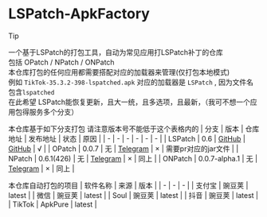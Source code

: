# LSPatch-ApkFactory
> [!TIP]
> 一个基于LSPatch的打包工具，自动为常见应用打LSPatch补丁的仓库<br>
包括 OPatch / NPatch / ONPatch <br>
本仓库打包的任何应用都需要搭配对应的加载器来管理(仅打包本地模式)<br>
例如 `TikTok-35.3.2-398-lspatched.apk` 对应的加载器是 `LSPatch` , 因为文件名包含`lspatched`<br>
在此希望 LSPatch能恢复更新，且大一统，且多选项，且最新，（我可不想一个应用包得服务多个分支）

本仓库基于如下分支打包 请注意版本号不能低于这个表格内的
| 分支 | 版本 | 仓库地址 | 发布地址 | 状态 | 原因 |
| - | - | - | - | - | - |
| LSPatch | 0.6 | [GitHub](https://github.com/LSPosed/LSPatch) | [GitHub](https://github.com/LSPosed/LSPatch/releases/tag/v0.6) | √ |
| OPatch | 0.0.7 | 无 | [Telegram](https://t.me/QToolCI/302) | × | 需要pr对应的jar文件 |
| NPatch | 0.6.1(426) | 无 | [Telegram](https://t.me/NPatch/253) | × | 同上 |
| ONPatch | 0.0.7-alpha.1 | 无 | [Telegram](https://t.me/NPatch/286) | × | 同上 |

本仓库自动打包的项目
| 软件名称 | 来源 | 版本 |
| - | - | - |
| 支付宝 | 豌豆荚 | latest |
| 微信 | 豌豆荚 | latest |
| Soul | 豌豆荚 | latest |
| 抖音 | 豌豆荚 | latest |
| TikTok | ApkPure | latest |
